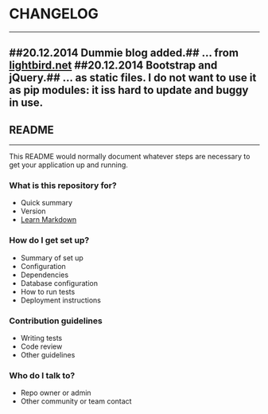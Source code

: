 # CHANGELOG #
---
##20.12.2014 Dummie blog added.##
... from [lightbird.net](http://lightbird.net/dbe2/blog.html)
##20.12.2014 Bootstrap and jQuery.##
... as static files. I do not want to use it as pip modules: it iss hard to update and buggy in use.
---
## README ##
---
This README would normally document whatever steps are necessary to get your application up and running.

### What is this repository for? ###

* Quick summary
* Version
* [Learn Markdown](https://bitbucket.org/tutorials/markdowndemo)

### How do I get set up? ###

* Summary of set up
* Configuration
* Dependencies
* Database configuration
* How to run tests
* Deployment instructions

### Contribution guidelines ###

* Writing tests
* Code review
* Other guidelines

### Who do I talk to? ###

* Repo owner or admin
* Other community or team contact